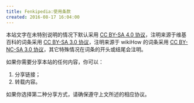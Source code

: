 ```yaml
---
title: Fenkipedia:使用条款
created: 2016-08-17 16:04:00
---
```


本站文字在未特别说明的情况下默认采用 [CC BY-SA 4.0 协议](http://creativecommons.org/licenses/by-sa/4.0/)，注明来源于维基百科的词条采用 [CC BY-SA 3.0 协议](http://creativecommons.org/licenses/by-sa/3.0/)，注明来源于 wikiHow 的词条采用 [CC BY-NC-SA 3.0 协议](https://creativecommons.org/licenses/by-nc-sa/3.0/)，其它特殊情况在词条的开头或结尾会注明。

如果你需要分享本站的任何内容，你可以：

1. 分享链接；
2. 转载内容。

如果你选择第二种分享方式，请确保遵守上文所述的相应协议。
